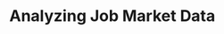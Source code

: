 # Analyzing Job Market Data

[](https://github.com/asadali27232/PowerBI-CaseStudies-Projects/blob/main/Analyzing-Job-Market-Data/Images/0001.jpg)
